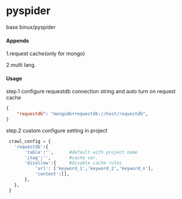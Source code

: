 pyspider 
========

base binux/pyspider

#### Appends

1.request cache(only for mongo)

2.multi lang.

#### Usage

step.1 configure requestdb connection string and auto turn on request cache
```json
{ 
    "requestdb": "mongodb+requestdb://host/requestdb",
}
```

step.2 custom configure setting in project
```python
 crawl_config = {
   'requestdb':{
       'table':'',      #default with project name
       'itag':'',       #cache ver.
       'disallow':{     #disable cache rules
           'url': ['keyword_1','keyword_2','keyword_n'],
           'content':[],
       },
   },
 }
```
